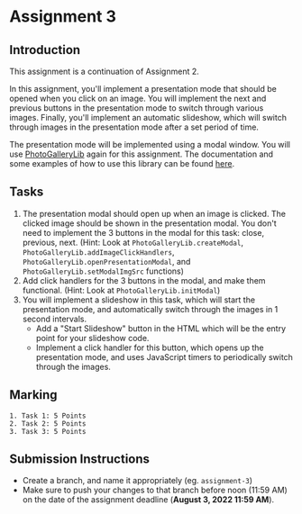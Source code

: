 # Assignment 3

## Introduction

This assignment is a continuation of Assignment 2.

In this assignment, you'll implement a presentation mode that should be opened when you click on an image. You will implement the next and previous buttons in the presentation mode to switch through various images. Finally, you'll implement an automatic slideshow, which will switch through images in the presentation mode after a set period of time.

The presentation mode will be implemented using a modal window. You will use [PhotoGalleryLib](PhotoGalleryLib.js) again for this assignment. The documentation and some examples of how to use this library can be found [here](PhotoGalleryLib.md).

## Tasks

1. The presentation modal should open up when an image is clicked. The clicked image should be shown in the presentation modal. You don't need to implement the 3 buttons in the modal for this task: close, previous, next. (Hint: Look at `PhotoGalleryLib.createModal`, `PhotoGalleryLib.addImageClickHandlers`, `PhotoGalleryLib.openPresentationModal`, and `PhotoGalleryLib.setModalImgSrc` functions)
2. Add click handlers for the 3 buttons in the modal, and make them functional. (Hint: Look at `PhotoGalleryLib.initModal`)
3. You will implement a slideshow in this task, which will start the presentation mode, and automatically switch through the images in 1 second intervals.
    - Add a "Start Slideshow" button in the HTML which will be the entry point for your slideshow code.
    - Implement a click handler for this button, which opens up the presentation mode, and uses JavaScript timers to periodically switch through the images.
    
## Marking

    1. Task 1: 5 Points
    2. Task 2: 5 Points
    3. Task 3: 5 Points


## Submission Instructions

- Create a branch, and name it appropriately (eg. `assignment-3`)
- Make sure to push your changes to that branch before noon (11:59 AM) on the date of the assignment deadline (**August 3, 2022 11:59 AM**).

